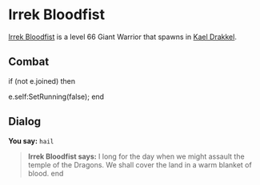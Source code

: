 # Irrek Bloodfist



[Irrek Bloodfist](/npc/113302) is a level 66 Giant Warrior that spawns in [Kael Drakkel](/zone/113).



## Combat


if (not e.joined) then


e.self:SetRunning(false);
end



## Dialog

**You say:** `hail`



>**Irrek Bloodfist says:** I long for the day when we might assault the temple of the Dragons.  We shall cover the land in a warm blanket of blood.
end